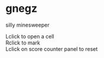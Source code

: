 # gnegz
silly minesweeper

Lclick to open a cell  
Rclick to mark  
Lclick on score counter panel to reset
